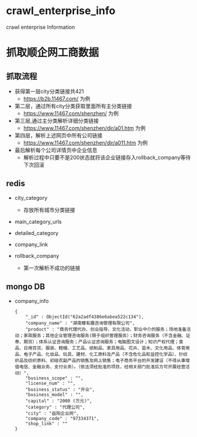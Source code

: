 # crawl_enterprise_info
crawl enterprise Information

# 抓取顺企网工商数据

## 抓取流程

- 获得第一层city分类链接共421
    - https://b2b.11467.com/ 为例
- 第二层，通过所有city分类获取里面所有主分类链接
    - https://www.11467.com/shenzhen/  为例
- 第三层,通过主分类解析详细分类链接
    - https://www.11467.com/shenzhen/dir/a01.htm  为例
- 第四层，解析上述网页中所有公司链接
    - https://www.11467.com/shenzhen/dir/a011.htm  为例
- 最后解析每个公司详情页中企业信息
    - 解析过程中只要不是200状态就将该企业链接存入rollback_company等待下次回滚

## redis

- city_category
    - 存放所有城市分类链接
- main_category_urls

- detailed_category

- company_link

- rollback_company
    - 第一次解析不成功的链接

## mongo DB

- company_info
    ```
    { 
        "_id" : ObjectId("62a2adf4386e6abea522c134"), 
        "company_name" : "湖南臻有趣咨询管理有限公司", 
        "product" : "商务代理代办、创业指导、文化活动、职业中介的服务；场地准备活动；家政服务；其他企业管理咨询服务(限于组织管理服务）；财务咨询服务（不含金融、证券、期货）；体系认证咨询服务；产品认证咨询服务；电脑图文设计；知识产权代理；食品、日用百货、服装、鞋帽、工艺品、纸制品、家具用品、花卉、苗木、文化用品、体育用品、电子产品、化妆品、玩具、建材、化工原料及产品（不含危化品和监控化学品）、针纺织品及纺织原料、初级农副产品的销售及网上销售；电子商务平台的开发建设（不得从事增值电信、金融业务、支付业务）。（依法须经批准的项目，经相关部门批准后方可开展经营活动）", 
        "business_scope" : "", 
        "license_num" : "", 
        "business_status" : "开业", 
        "business_model" : "", 
        "capital" : "2000 (万元)", 
        "category" : "代理公司", 
        "city" : "益阳企业网", 
        "company_code" : "97334371", 
        "shop_link" : ""
    }
    
    ```

